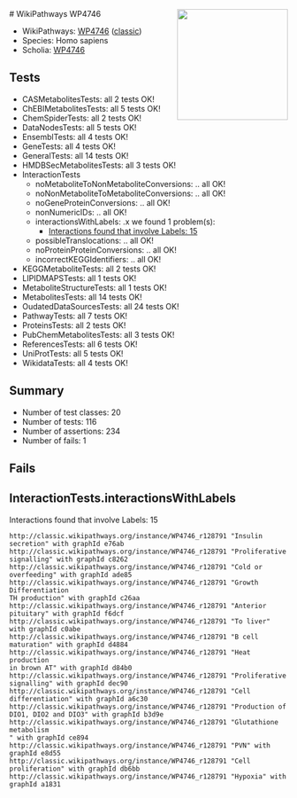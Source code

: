 <img style="float: right; width: 200px" src="https://upload.wikimedia.org/wikipedia/commons/thumb/8/83/Wplogo_with_text_500.png/640px-Wplogo_with_text_500.png" />
# WikiPathways WP4746

* WikiPathways: [WP4746](https://wikipathways.org/pathways/WP4746) ([classic](https://classic.wikipathways.org/instance/WP4746))
* Species: Homo sapiens
* Scholia: [WP4746](https://scholia.toolforge.org/wikipathways/WP4746)
## Tests
* CASMetabolitesTests: all 2 tests OK!
* ChEBIMetabolitesTests: all 5 tests OK!
* ChemSpiderTests: all 2 tests OK!
* DataNodesTests: all 5 tests OK!
* EnsemblTests: all 4 tests OK!
* GeneTests: all 4 tests OK!
* GeneralTests: all 14 tests OK!
* HMDBSecMetabolitesTests: all 3 tests OK!
* InteractionTests
    * noMetaboliteToNonMetaboliteConversions: .. all OK!
    * noNonMetaboliteToMetaboliteConversions: .. all OK!
    * noGeneProteinConversions: .. all OK!
    * nonNumericIDs: .. all OK!
    * interactionsWithLabels: .x we found 1 problem(s):
        * [Interactions found that involve Labels: 15](#fe97a8bd)
    * possibleTranslocations: .. all OK!
    * noProteinProteinConversions: .. all OK!
    * incorrectKEGGIdentifiers: .. all OK!
* KEGGMetaboliteTests: all 2 tests OK!
* LIPIDMAPSTests: all 1 tests OK!
* MetaboliteStructureTests: all 1 tests OK!
* MetabolitesTests: all 14 tests OK!
* OudatedDataSourcesTests: all 24 tests OK!
* PathwayTests: all 7 tests OK!
* ProteinsTests: all 2 tests OK!
* PubChemMetabolitesTests: all 3 tests OK!
* ReferencesTests: all 6 tests OK!
* UniProtTests: all 5 tests OK!
* WikidataTests: all 4 tests OK!


## Summary

* Number of test classes: 20
* Number of tests: 116
* Number of assertions: 234
* Number of fails: 1

## Fails

<a name="fe97a8bd" />

## InteractionTests.interactionsWithLabels

Interactions found that involve Labels: 15
```
http://classic.wikipathways.org/instance/WP4746_r128791 "Insulin secretion" with graphId e76ab
http://classic.wikipathways.org/instance/WP4746_r128791 "Proliferative 
signalling" with graphId c8262
http://classic.wikipathways.org/instance/WP4746_r128791 "Cold or overfeeding" with graphId ade85
http://classic.wikipathways.org/instance/WP4746_r128791 "Growth
Differentiation
TH production" with graphId c26aa
http://classic.wikipathways.org/instance/WP4746_r128791 "Anterior pituitary" with graphId f6dcf
http://classic.wikipathways.org/instance/WP4746_r128791 "To liver" with graphId c0abe
http://classic.wikipathways.org/instance/WP4746_r128791 "B cell maturation" with graphId d4884
http://classic.wikipathways.org/instance/WP4746_r128791 "Heat production
in brown AT" with graphId d84b0
http://classic.wikipathways.org/instance/WP4746_r128791 "Proliferative 
signalling" with graphId dec90
http://classic.wikipathways.org/instance/WP4746_r128791 "Cell differentiation" with graphId a6c30
http://classic.wikipathways.org/instance/WP4746_r128791 "Production of 
DIO1, DIO2 and DIO3" with graphId b3d9e
http://classic.wikipathways.org/instance/WP4746_r128791 "Glutathione 
metabolism
" with graphId ce894
http://classic.wikipathways.org/instance/WP4746_r128791 "PVN" with graphId e8d55
http://classic.wikipathways.org/instance/WP4746_r128791 "Cell proliferation" with graphId db6bb
http://classic.wikipathways.org/instance/WP4746_r128791 "Hypoxia" with graphId a1831
```

